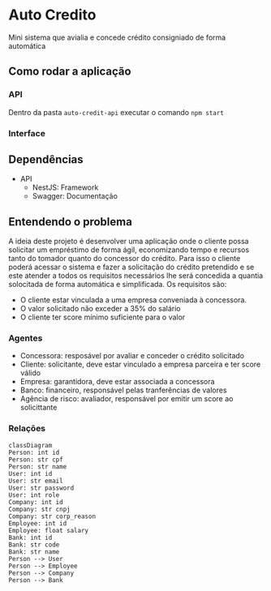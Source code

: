 # Auto Credito

Mini sistema que avialia e concede crédito consigniado de forma automática

## Como rodar a aplicação

### API

Dentro da pasta `auto-credit-api` executar o comando
`npm start`

### Interface

## Dependências

- API
  - NestJS: Framework
  - Swagger: Documentação

## Entendendo o problema

A ideia deste projeto é desenvolver uma aplicação onde o cliente possa solicitar um empréstimo de forma ágil, economizando tempo e recursos tanto do tomador quanto do concessor do crédito. Para isso o cliente poderá acessar o sistema e fazer a solicitação do crédito pretendido e se este atender a todos os requisitos necessários lhe será concedida a quantia solocitada de forma automática e simplificada.
Os requisitos são:

- O cliente estar vinculada a uma empresa conveniada à concessora.
- O valor solicitado não exceder a 35% do salário
- O cliente ter score mínimo suficiente para o valor

### Agentes

- Concessora: resposável por avaliar e conceder o crédito solicitado
- Cliente: solicitante, deve estar vinculado a empresa parceira e ter score válido
- Empresa: garantidora, deve estar associada a concessora
- Banco: financeiro, responsável pelas tranferências de valores
- Agência de risco: avaliador, responsável por emitir um score ao solicittante

### Relações

```mermaid
classDiagram
Person: int id
Person: str cpf
Person: str name
User: int id
User: str email
User: str password
User: int role
Company: int id
Company: str cnpj
Company: str corp_reason
Employee: int id
Employee: float salary
Bank: int id
Bank: str code
Bank: str name
Person --> User
Person --> Employee
Person --> Company
Person --> Bank
```
